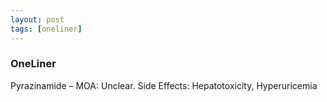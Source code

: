 ```yaml
---
layout: post
tags: [oneliner]
---
```



### OneLiner

Pyrazinamide – MOA: Unclear. Side Effects: Hepatotoxicity, Hyperuricemia
